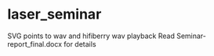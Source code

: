 # laser_seminar
SVG points to wav and hifiberry wav playback
Read Seminar-report_final.docx for details
